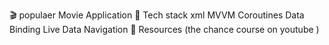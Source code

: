 🎬 populaer Movie Application
🚀 Tech stack
xml
MVVM
Coroutines
Data Binding
Live Data
Navigation
📓 Resources (the chance course on youtube ) 
